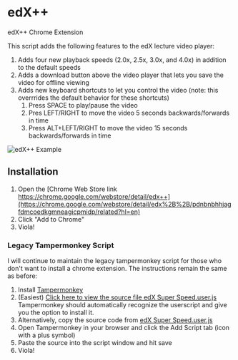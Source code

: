 # edX++
edX++ Chrome Extension

This script adds the following features to the edX lecture video player:
1. Adds four new playback speeds (2.0x, 2.5x, 3.0x, and 4.0x) in addition to the default speeds
1. Adds a download button above the video player that lets you save the video for offline viewing
1. Adds new keyboard shortcuts to let you control the video (note: this overrrides the default behavior for these shortcuts)
    1. Press SPACE to play/pause the video
    1. Pres LEFT/RIGHT to move the video 5 seconds backwards/forwards in time
    1. Press ALT+LEFT/RIGHT to move the video 15 seconds backwards/forwards in time


![edX++ Example](https://i.imgur.com/WVdjCrN.png)

## Installation

1. Open the [Chrome Web Store link https://chrome.google.com/webstore/detail/edx++](https://chrome.google.com/webstore/detail/edx%2B%2B/pdnbnbhhjagfdmcoedkgmneagicpmidp/related?hl=en)
1. Click "Add to Chrome"
1. Viola!




### Legacy Tampermonkey Script
I will continue to maintain the legacy tampermonkey script for those who don't want to install a chrome extension. The instructions remain the same as before:

1. Install [Tampermonkey](https://tampermonkey.net/)
1. (Easiest) [Click here to view the source file edX Super Speed.user.js](https://github.com/EricPryzant/edX-Super-Speed/raw/master/edX%20Super%20Speed.user.js) Tampermonkey should automatically recognize the userscript and give you the option to install it.
1. Alternatively, copy the source code from [edX Super Speed.user.js](https://github.com/EricPryzant/edX-Super-Speed/blob/master/edX%20Super%20Speed.user.js)
1. Open Tampermonkey in your browser and click the Add Script tab (icon with a plus symbol)
1. Paste the source into the script window and hit save
1. Viola!

